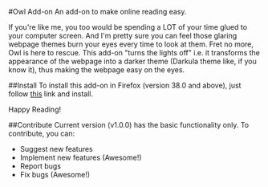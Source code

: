 #Owl Add-on
An add-on to make online reading easy.

If you're like me, you too would be spending a LOT of your time glued to your computer screen. And I'm pretty sure you can feel those glaring webpage themes burn your eyes every time to look at them. Fret no more, Owl is here to rescue. This add-on "turns the lights off" i.e. it transforms the appearance of the webpage into a darker theme (Darkula theme like, if you know it), thus making the webpage easy on the eyes.

##Install
To install this add-on in Firefox (version 38.0 and above), just follow [this](https://addons.mozilla.org/en-US/firefox/addon/owl/) link and install.

Happy Reading!

##Contribute
Current version (v1.0.0) has the basic functionality only. To contribute, you can:
- Suggest new features 
- Implement new features (Awesome!)
- Report bugs 
- Fix bugs (Awesome!)
